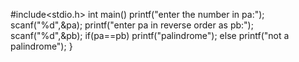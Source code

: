 #include<stdio.h>
int main()
printf("enter the number in pa:");
scanf("%d",&pa);
printf("enter pa in reverse order as pb:");
scanf("%d",&pb);
if(pa==pb)
printf("palindrome");
else
printf("not a palindrome");
}

